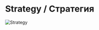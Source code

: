 # Strategy / Стратегия

![Strategy](https://hsto.org/getpro/habr/post_images/8d8/303/cdb/8d8303cdbc70de33f376454c2eb6934a.jpg)